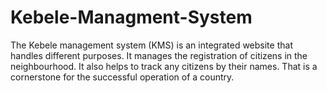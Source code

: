 # Kebele-Managment-System
The Kebele management system (KMS) is an integrated website that handles different purposes. It manages the registration of citizens in the neighbourhood. It also helps to track any citizens by their names. That is a cornerstone for the successful operation of a country.
